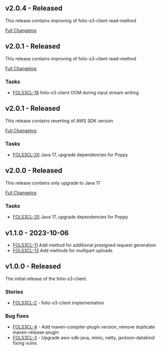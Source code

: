 ## v2.0.4 - Released
This release contains improving of folio-s3-client read-method

[Full Changelog](https://github.com/folio-org/folio-s3-client/compare/v2.0.3...v2.0.4)

## v2.0.1 - Released
This release contains improving of folio-s3-client read-method

[Full Changelog](https://github.com/folio-org/folio-s3-client/compare/v2.0.1...v2.0.2)

### Tasks
* [FOLS3CL-18](https://issues.folio.org/browse/FOLS3CL-18) folio-s3-client OOM during input stream writing


## v2.0.1 - Released
This release contains reverting of AWS SDK version

[Full Changelog](https://github.com/folio-org/folio-s3-client/compare/v2.0.0...v2.0.1)

### Tasks
* [FOLS3CL-20](https://issues.folio.org/browse/FOLS3CL-20) Java 17, upgrade dependencies for Poppy

## v2.0.0 - Released
This release contains only upgrade to Java 17

[Full Changelog](https://github.com/folio-org/folio-s3-client/compare/v1.1.0...v2.0.0)

### Tasks
* [FOLS3CL-20](https://issues.folio.org/browse/FOLS3CL-20) Java 17, upgrade dependencies for Poppy

## v1.1.0 - 2023-10-06
* [FOLS3CL-11](https://issues.folio.org/browse/FOLS3CL-11) Add method for additional presigned request generation
* [FOLS3CL-13](https://issues.folio.org/browse/FOLS3CL-13) Add methods for multipart uploads

## v1.0.0 - Released
The initial release of the folio-s3-client.

### Stories
* [FOLS3CL-2](https://issues.folio.org/browse/FOLS3CL-2) - folio-s3-client implementation

### Bug fixes
* [FOLS3CL-4](https://issues.folio.org/browse/FOLS3CL-4) - Add maven-compiler-plugin version, remove duplicate maven-release-plugin
* [FOLS3CL-3](https://issues.folio.org/browse/FOLS3CL-3) - Upgrade aws-sdk-java, minio, netty, jackson-databind fixing vulns